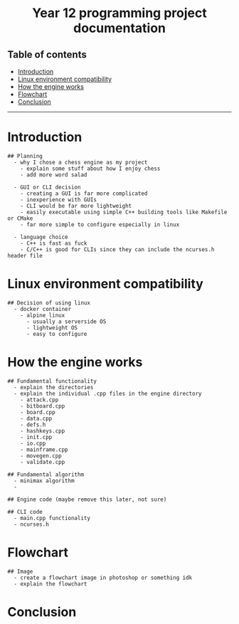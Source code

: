 <h1 align="center">Year 12 programming project documentation</h1>

## Table of contents

- [Introduction](#introduction)
- [Linux environment compatibility](#linux-environment-compatibility)
- [How the engine works](#how-the-engine-works)
- [Flowchart](#flowchart)
- [Conclusion](#conclusion)

---

# Introduction
    ## Planning
      - why I chose a chess engine as my project
        - explain some stuff about how I enjoy chess
        - add more word salad

      - GUI or CLI decision
        - creating a GUI is far more complicated
        - inexperience with GUIs
        - CLI would be far more lightweight
        - easily executable using simple C++ building tools like Makefile or CMake
        - far more simple to configure especially in linux

      - language choice
        - C++ is fast as fuck
        - C/C++ is good for CLIs since they can include the ncurses.h header file 

# Linux environment compatibility
    ## Decision of using linux
      - docker container
        - alpine linux
          - usually a serverside OS
          - lightweight OS
          - easy to configure

# How the engine works
    ## Fundamental functionality
      - explain the directories
      - explain the individual .cpp files in the engine directory
        - attack.cpp
        - bitboard.cpp
        - board.cpp
        - data.cpp
        - defs.h
        - hashkeys.cpp
        - init.cpp
        - io.cpp
        - mainframe.cpp
        - movegen.cpp
        - validate.cpp

    ## Fundamental algorithm
      - minimax algorithm
      - 

    ## Engine code (maybe remove this later, not sure)

    ## CLI code
      - main.cpp functionality
      - ncurses.h

# Flowchart
    ## Image
      - create a flowchart image in photoshop or something idk
      - explain the flowchart

# Conclusion